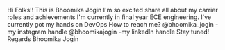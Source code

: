 Hi Folks!!
This is Bhoomika Jogin
I'm so excited share all about my carrier roles and achievements
I'm currently in final year ECE engineering.
I've currently got my hands on DevOps
How to reach me?
@bhoomika_jogin -my instagram handle
@bhoomikajogin -my linkedIn handle
Stay tuned!
Regards
Bhoomika Jogin
